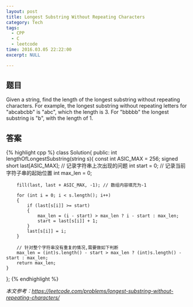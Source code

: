 ```yaml
---
layout: post
title: Longest Substring Without Repeating Characters
category: Tech 
tags: 
  - CPP 
  - C 
  - leetcode
time: 2016.03.05 22:22:00
excerpt: NULL

---
```


##  题目
Given a string, find the length of the longest substring without repeating characters. For example, the longest substring without repeating letters for "abcabcbb" is "abc", which the length is 3. For "bbbbb" the longest substring is "b", with the length of 1.

## 答案
{% highlight cpp %}
class Solution{
public:
    int lengthOfLongestSubstring(string s){
        const int ASIC_MAX = 256;
        signed short last[ASIC_MAX]; // 记录字符串上次出现的问题
        int start = 0;              // 记录当前字符子串的起始位置
        int max_len = 0;
        
        fill(last, last + ASIC_MAX, -1); // 数组内容填充为-1

        for (int i = 0; i < s.length(); i++)
        {
            if (last[s[i]] >= start)
            {
                max_len = (i - start) > max_len ? i - start : max_len;
                start = last[s[i]] + 1;
            }
            last[s[i]] = i;
        }

		// 针对整个字符串没有重复的情况,需要做如下判断
        max_len = (int)s.length() - start > max_len ? (int)s.length() - start : max_len;
        return max_len;
    }
};
{% endhighlight %}

*本文参考：<https://leetcode.com/problems/longest-substring-without-repeating-characters/>*
